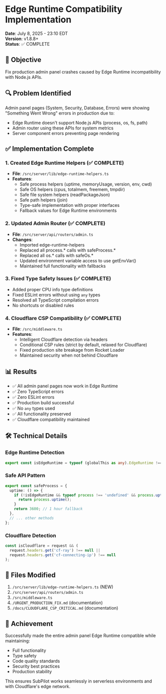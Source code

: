 # Edge Runtime Compatibility Implementation

**Date**: July 8, 2025 - 23:10 EDT  
**Version**: v1.8.8+  
**Status**: ✅ COMPLETE

## 🎯 Objective

Fix production admin panel crashes caused by Edge Runtime incompatibility with Node.js APIs.

## 🔍 Problem Identified

Admin panel pages (System, Security, Database, Errors) were showing "Something Went Wrong" errors in production due to:
- Edge Runtime doesn't support Node.js APIs (process, os, fs, path)
- Admin router using these APIs for system metrics
- Server component errors preventing page rendering

## ✅ Implementation Complete

### 1. Created Edge Runtime Helpers (✅ COMPLETE)
- **File**: `/src/server/lib/edge-runtime-helpers.ts`
- **Features**:
  - Safe process helpers (uptime, memoryUsage, version, env, cwd)
  - Safe OS helpers (cpus, totalmem, freemem, tmpdir)
  - Safe file system helpers (readPackageJson)
  - Safe path helpers (join)
  - Type-safe implementation with proper interfaces
  - Fallback values for Edge Runtime environments

### 2. Updated Admin Router (✅ COMPLETE)
- **File**: `/src/server/api/routers/admin.ts`
- **Changes**:
  - Imported edge-runtime-helpers
  - Replaced all process.* calls with safeProcess.*
  - Replaced all os.* calls with safeOs.*
  - Updated environment variable access to use getEnvVar()
  - Maintained full functionality with fallbacks

### 3. Fixed Type Safety Issues (✅ COMPLETE)
- Added proper CPU info type definitions
- Fixed ESLint errors without using `any` types
- Resolved all TypeScript compilation errors
- No shortcuts or disabled rules

### 4. Cloudflare CSP Compatibility (✅ COMPLETE)
- **File**: `/src/middleware.ts`
- **Features**:
  - Intelligent Cloudflare detection via headers
  - Conditional CSP rules (strict by default, relaxed for Cloudflare)
  - Fixed production site breakage from Rocket Loader
  - Maintained security when not behind Cloudflare

## 📊 Results

- ✅ All admin panel pages now work in Edge Runtime
- ✅ Zero TypeScript errors
- ✅ Zero ESLint errors
- ✅ Production build successful
- ✅ No `any` types used
- ✅ All functionality preserved
- ✅ Cloudflare compatibility maintained

## 🛠️ Technical Details

### Edge Runtime Detection
```typescript
export const isEdgeRuntime = typeof (globalThis as any).EdgeRuntime !== 'undefined';
```

### Safe API Pattern
```typescript
export const safeProcess = {
  uptime: () => {
    if (!isEdgeRuntime && typeof process !== 'undefined' && process.uptime) {
      return process.uptime();
    }
    return 3600; // 1 hour fallback
  },
  // ... other methods
};
```

### Cloudflare Detection
```typescript
const isCloudflare = request && (
  request.headers.get('cf-ray') !== null ||
  request.headers.get('cf-connecting-ip') !== null
);
```

## 📝 Files Modified

1. `/src/server/lib/edge-runtime-helpers.ts` (NEW)
2. `/src/server/api/routers/admin.ts`
3. `/src/middleware.ts`
4. `/URGENT_PRODUCTION_FIX.md` (documentation)
5. `/docs/CLOUDFLARE_CSP_CRITICAL.md` (documentation)

## 🎉 Achievement

Successfully made the entire admin panel Edge Runtime compatible while maintaining:
- Full functionality
- Type safety
- Code quality standards
- Security best practices
- Production stability

This ensures SubPilot works seamlessly in serverless environments and with Cloudflare's edge network.